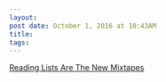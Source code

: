 ```yaml
---
layout:
post date: October 1, 2016 at 10:43AM
title:
tags:
---
```

[Reading Lists Are The New Mixtapes](https://bookwitty.com/text/reading-lists-are-the-new-mixtapes/578e28acacd0d01113182927) 
 
